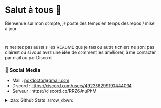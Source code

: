 # Salut à tous 👋

Bienvenue sur mon compte, je poste des temps en temps des repos / mise à jour

<br/>

N'hésitez pas aussi si les README que je fais ou autre fichiers ne sont pas clairent ou si vous avez une idée de comment les améliorer, à me contacter par mail ou par Discord

 
### 📙 Social Media
   
 - Mail : pokdoctor@gmail.com
 - Discord : <a href="https://discord.com/users/492386299190444034" target="_blank">https://discord.com/users/492386299190444034</a>
 - Serveur : <a href="https://discord.gg/RRZ6JnuPhM" target="_blank">https://discord.gg/RRZ6JnuPhM</a>
 
<details>
  <summary>:zap: Github Stats :arrow_down:</summary>
 <br />
 
![GitHub stats](https://github-readme-stats.vercel.app/api?username=DoctorPok42&show_icons=true&theme=slateorange)
  ![Top Langs](https://github-readme-stats.vercel.app/api/top-langs/?username=DoctorPok42&theme=slateorange&layout=compact)
<!-- [![GitHub Streak](https://github-readme-streak-stats.herokuapp.com?user=DoctorPok42&theme=slateorange&fire=57F287)](https://git.io/streak-stats) -->

 </details>
